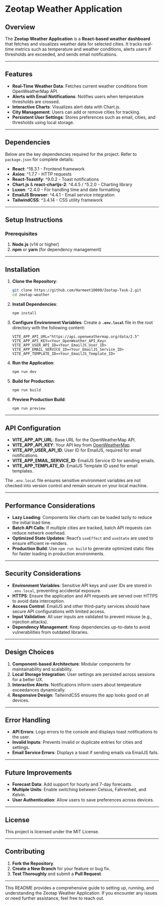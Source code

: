 
# Zeotap Weather Application

## Overview

The **Zeotap Weather Application** is a **React-based weather dashboard** that fetches and visualizes weather data for selected cities. It tracks real-time metrics such as temperature and weather conditions, alerts users if thresholds are exceeded, and sends email notifications.

---

## Features

- **Real-Time Weather Data**: Fetches current weather conditions from OpenWeatherMap API.
- **Alerts with Email Notifications**: Notifies users when temperature thresholds are crossed.
- **Interactive Charts**: Visualizes alert data with Chart.js.
- **City Management**: Users can add or remove cities for tracking.
- **Persistent User Settings**: Stores preferences such as email, cities, and thresholds using local storage.

---

## Dependencies

Below are the key dependencies required for the project. Refer to `package.json` for complete details:

- **React**: ^18.3.1 - Frontend framework
- **Axios**: ^1.7.7 - HTTP requests
- **React-Toastify**: ^9.0.2 - Toast notifications
- **Chart.js** & **react-chartjs-2**: ^4.4.5 / ^5.2.0 - Charting library
- **Luxon**: ^2.4.0 - For handling time and date formatting
- **EmailJS Browser**: ^4.4.1 - Email service integration
- **TailwindCSS**: ^3.4.14 - CSS utility framework

---

## Setup Instructions

### Prerequisites

1. **Node.js** (v14 or higher)
2. **npm** or **yarn** (for dependency management)

---

## Installation

1. **Clone the Repository**:
   ```bash
   git clone https://github.com/Harmeet10000/Zeotap-Task-2.git
   cd zeotap-weather
   ```

2. **Install Dependencies**:
   ```bash
   npm install
   ```

3. **Configure Environment Variables**:
   Create a **`.env.local`** file in the root directory with the following content:

   ```plaintext
   VITE_APP_API_URL="https://api.openweathermap.org/data/2.5"
   VITE_APP_API_KEY=<Your_OpenWeather_API_Key>
   VITE_APP_USER_API_ID=<Your_EmailJS_User_ID>
   VITE_APP_EMAIL_SERVICE_ID=<Your_EmailJS_Service_ID>
   VITE_APP_TEMPLATE_ID=<Your_EmailJS_Template_ID>
   ```

4. **Run the Application**:
   ```bash
   npm run dev
   ```

5. **Build for Production**:
   ```bash
   npm run build
   ```

6. **Preview Production Build**:
   ```bash
   npm run preview
   ```

---

## API Configuration

- **VITE_APP_API_URL**: Base URL for the OpenWeatherMap API.
- **VITE_APP_API_KEY**: Your API key from [OpenWeatherMap](https://openweathermap.org/).
- **VITE_APP_USER_API_ID**: User ID for EmailJS, required for email notifications.
- **VITE_APP_EMAIL_SERVICE_ID**: EmailJS Service ID for sending emails.
- **VITE_APP_TEMPLATE_ID**: EmailJS Template ID used for email templates.

The `.env.local` file ensures sensitive environment variables are not checked into version control and remain secure on your local machine.

---

## Performance Considerations

- **Lazy Loading**: Components like charts can be loaded lazily to reduce the initial load time.
- **Batch API Calls**: If multiple cities are tracked, batch API requests can reduce network overhead.
- **Optimized State Updates**: React’s `useEffect` and `useState` are used to ensure efficient re-renders.
- **Production Build**: Use `npm run build` to generate optimized static files for faster loading in production environments.

---

## Security Considerations

- **Environment Variables**: Sensitive API keys and user IDs are stored in `.env.local`, preventing accidental exposure.
- **HTTPS**: Ensure the application and API requests are served over HTTPS to avoid data interception.
- **Access Control**: EmailJS and other third-party services should have secure API configurations with limited access.
- **Input Validation**: All user inputs are validated to prevent misuse (e.g., injection attacks).
- **Dependency Management**: Keep dependencies up-to-date to avoid vulnerabilities from outdated libraries.

---

## Design Choices

1. **Component-based Architecture**: Modular components for maintainability and scalability.
2. **Local Storage Integration**: User settings are persisted across sessions for a better UX.
3. **Interactive Alerts**: Notifications inform users about temperature exceedances dynamically.
4. **Responsive Design**: TailwindCSS ensures the app looks good on all devices.

---

## Error Handling

- **API Errors**: Logs errors to the console and displays toast notifications to the user.
- **Invalid Inputs**: Prevents invalid or duplicate entries for cities and settings.
- **Email Service Errors**: Displays a toast if sending emails via EmailJS fails.

---

## Future Improvements

- **Forecast Data**: Add support for hourly and 7-day forecasts.
- **Multiple Units**: Enable switching between Celsius, Fahrenheit, and Kelvin.
- **User Authentication**: Allow users to save preferences across devices.

---

## License

This project is licensed under the MIT License.

---

## Contributing

1. **Fork the Repository**.
2. **Create a New Branch** for your feature or bug fix.
3. **Test Thoroughly** and submit a **Pull Request**.

---

This README provides a comprehensive guide to setting up, running, and understanding the Zeotap Weather Application. If you encounter any issues or need further assistance, feel free to reach out.
